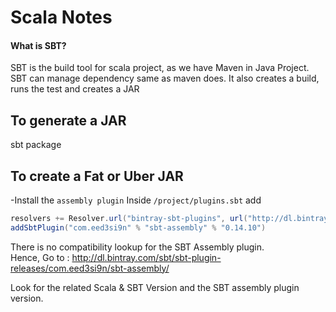 # Scala Notes

#### What is SBT?
SBT is the build tool for scala project, as we have Maven in Java Project.
SBT can manage dependency same as maven does. 
It also creates a build, runs the test and creates a JAR

## To generate a JAR
sbt package

## To create a Fat or Uber JAR
-Install the `assembly plugin`
Inside `/project/plugins.sbt` add

```scala
resolvers += Resolver.url("bintray-sbt-plugins", url("http://dl.bintray.com/sbt/sbt-plugin-releases"))(Resolver.ivyStylePatterns)
addSbtPlugin("com.eed3si9n" % "sbt-assembly" % "0.14.10")
```

There is no compatibility lookup for the SBT Assembly plugin. <br/>
Hence, Go to : http://dl.bintray.com/sbt/sbt-plugin-releases/com.eed3si9n/sbt-assembly/<br/>

Look for the related Scala & SBT Version and the SBT assembly plugin version. 
